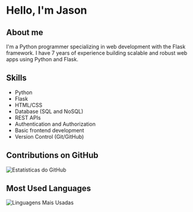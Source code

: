 # Hello, I'm Jason

## About me
I'm a Python programmer specializing in web development with the Flask framework. I have 7 years of experience building scalable and robust web apps using Python and Flask.

## Skills
- Python
- Flask
- HTML/CSS
- Database (SQL and NoSQL)
- REST APIs
- Authentication and Authorization
- Basic frontend development
- Version Control (Git/GitHub)

## Contributions on GitHub
![Estatísticas do GitHub](https://github-readme-stats.vercel.app/api?username=seu-username&show_icons=true&theme=dark)

## Most Used Languages
![Linguagens Mais Usadas](https://github-readme-stats.vercel.app/api/top-langs/?username=seu-username&layout=compact&theme=dark)

